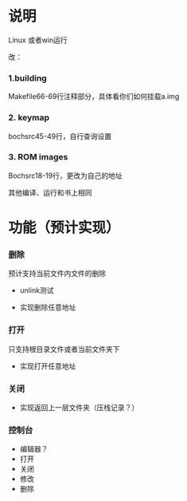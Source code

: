 # 说明

Linux 或者win运行

改：

### 1.building

Makefile66-69行注释部分，具体看你们如何挂载a.img

### 2. keymap

bochsrc45-49行，自行查询设置

### 3. ROM images

Bochsrc18-19行，更改为自己的地址

其他编译、运行和书上相同



# 功能（预计实现）

### 删除

预计支持当前文件内文件的删除

- unlink测试

- 实现删除任意地址

  

### 打开

只支持根目录文件或者当前文件夹下

- 实现打开任意地址



### 关闭

- 实现返回上一层文件夹（压栈记录？）



### 控制台

- 编辑器？
- 打开
- 关闭
- 修改
- 删除




